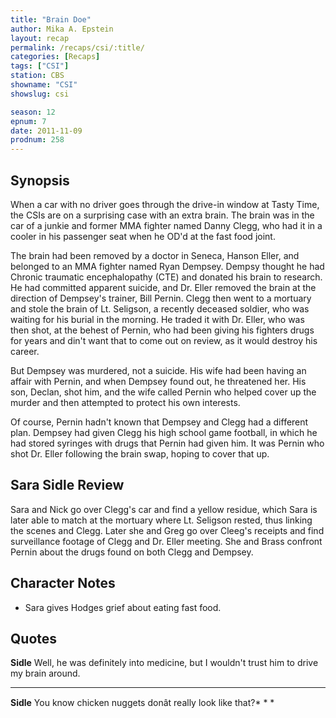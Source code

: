 ```yaml
---
title: "Brain Doe"
author: Mika A. Epstein
layout: recap
permalink: /recaps/csi/:title/
categories: [Recaps]
tags: ["CSI"]
station: CBS
showname: "CSI"
showslug: csi

season: 12  
epnum: 7  
date: 2011-11-09
prodnum: 258  
---
```


## Synopsis

When a car with no driver goes through the drive-in window at Tasty Time, the CSIs are on a surprising case with an extra brain. The brain was in the car of a junkie and former MMA fighter named Danny Clegg, who had it in a cooler in his passenger seat when he OD'd at the fast food joint.

The brain had been removed by a doctor in Seneca, Hanson Eller, and belonged to an MMA fighter named Ryan Dempsey. Dempsy thought he had Chronic traumatic encephalopathy (CTE) and donated his brain to research. He had committed apparent suicide, and Dr. Eller removed the brain at the direction of Dempsey's trainer, Bill Pernin. Clegg then went to a mortuary and stole the brain of Lt. Seligson, a recently deceased soldier, who was waiting for his burial in the morning. He traded it with Dr. Eller, who was then shot, at the behest of Pernin, who had been giving his fighters drugs for years and din't want that to come out on review, as it would destroy his career.

But Dempsey was murdered, not a suicide. His wife had been having an affair with Pernin, and when Dempsey found out, he threatened her. His son, Declan, shot him, and the wife called Pernin who helped cover up the murder and then attempted to protect his own interests.

Of course, Pernin hadn't known that Dempsey and Clegg had a different plan. Dempsey had given Clegg his high school game football, in which he had stored syringes with drugs that Pernin had given him. It was Pernin who shot Dr. Eller following the brain swap, hoping to cover that up.

## Sara Sidle Review

Sara and Nick go over Clegg's car and find a yellow residue, which Sara is later able to match at the mortuary where Lt. Seligson rested, thus linking the scenes and Clegg. Later she and Greg go over Cleeg's receipts and find surveillance footage of Clegg and Dr. Eller meeting. She and Brass confront Pernin about the drugs found on both Clegg and Dempsey.

## Character Notes

* Sara gives Hodges grief about eating fast food.

## Quotes

**Sidle** Well, he was definitely into medicine, but I wouldn't trust him to drive my brain around.

* * *

**Sidle** You know chicken nuggets donât really look like that?* * *

